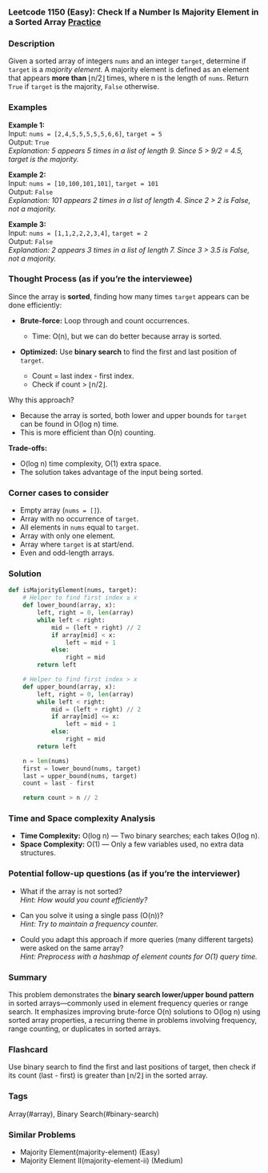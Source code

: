 ### Leetcode 1150 (Easy): Check If a Number Is Majority Element in a Sorted Array [Practice](https://leetcode.com/problems/check-if-a-number-is-majority-element-in-a-sorted-array)

### Description  
Given a sorted array of integers `nums` and an integer `target`, determine if `target` is a *majority element*. A majority element is defined as an element that appears **more than** ⌊n/2⌋ times, where n is the length of `nums`. Return `True` if `target` is the majority, `False` otherwise.

### Examples  

**Example 1:**  
Input: `nums = [2,4,5,5,5,5,5,6,6]`, `target = 5`  
Output: `True`  
*Explanation: 5 appears 5 times in a list of length 9. Since 5 > 9/2 = 4.5, target is the majority.*

**Example 2:**  
Input: `nums = [10,100,101,101]`, `target = 101`  
Output: `False`  
*Explanation: 101 appears 2 times in a list of length 4. Since 2 > 2 is False, not a majority.*

**Example 3:**  
Input: `nums = [1,1,2,2,2,3,4]`, `target = 2`  
Output: `False`  
*Explanation: 2 appears 3 times in a list of length 7. Since 3 > 3.5 is False, not a majority.*

### Thought Process (as if you’re the interviewee)  
Since the array is **sorted**, finding how many times `target` appears can be done efficiently:

- **Brute-force:** Loop through and count occurrences.  
  - Time: O(n), but we can do better because array is sorted.

- **Optimized:** Use **binary search** to find the first and last position of `target`.
  - Count = last index - first index.
  - Check if count > ⌊n/2⌋.

Why this approach?
- Because the array is sorted, both lower and upper bounds for `target` can be found in O(log n) time.
- This is more efficient than O(n) counting.

**Trade-offs:**  
- O(log n) time complexity, O(1) extra space.
- The solution takes advantage of the input being sorted.

### Corner cases to consider  
- Empty array (`nums = []`).
- Array with no occurrence of `target`.
- All elements in `nums` equal to `target`.
- Array with only one element.
- Array where `target` is at start/end.
- Even and odd-length arrays.

### Solution

```python
def isMajorityElement(nums, target):
    # Helper to find first index ≥ x
    def lower_bound(array, x):
        left, right = 0, len(array)
        while left < right:
            mid = (left + right) // 2
            if array[mid] < x:
                left = mid + 1
            else:
                right = mid
        return left

    # Helper to find first index > x
    def upper_bound(array, x):
        left, right = 0, len(array)
        while left < right:
            mid = (left + right) // 2
            if array[mid] <= x:
                left = mid + 1
            else:
                right = mid
        return left

    n = len(nums)
    first = lower_bound(nums, target)
    last = upper_bound(nums, target)
    count = last - first

    return count > n // 2
```

### Time and Space complexity Analysis  

- **Time Complexity:** O(log n) — Two binary searches; each takes O(log n).
- **Space Complexity:** O(1) — Only a few variables used, no extra data structures.

### Potential follow-up questions (as if you’re the interviewer)  

- What if the array is not sorted?  
  *Hint: How would you count efficiently?*

- Can you solve it using a single pass (O(n))?  
  *Hint: Try to maintain a frequency counter.*

- Could you adapt this approach if more queries (many different targets) were asked on the same array?  
  *Hint: Preprocess with a hashmap of element counts for O(1) query time.*

### Summary
This problem demonstrates the **binary search lower/upper bound pattern** in sorted arrays—commonly used in element frequency queries or range search. It emphasizes improving brute-force O(n) solutions to O(log n) using sorted array properties, a recurring theme in problems involving frequency, range counting, or duplicates in sorted arrays.


### Flashcard
Use binary search to find the first and last positions of target, then check if its count (last - first) is greater than ⌊n/2⌋ in the sorted array.

### Tags
Array(#array), Binary Search(#binary-search)

### Similar Problems
- Majority Element(majority-element) (Easy)
- Majority Element II(majority-element-ii) (Medium)